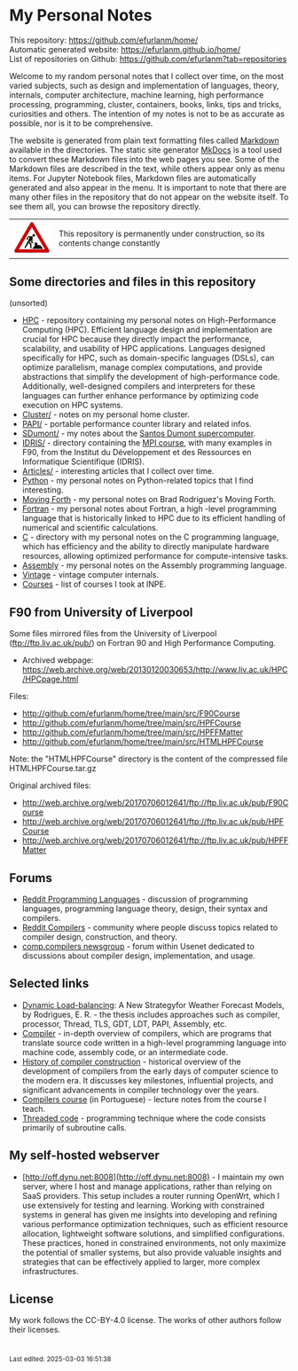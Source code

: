 # My Personal Notes

This repository: <https://github.com/efurlanm/home/>  
Automatic generated website: <https://efurlanm.github.io/home/>    
List of repositories on Github: <https://github.com/efurlanm?tab=repositories>

Welcome to my random personal notes that I collect over time, on the most varied subjects, such as design and implementation of languages, theory, internals, computer architecture, machine learning, high performance processing, programming, cluster, containers, books, links, tips and tricks, curiosities and others. The intention of my notes is not to be as accurate as possible, nor is it to be comprehensive.

The website is generated from plain text formatting files called [Markdown](https://github.github.com/gfm/) available in the directories. The static site generator [MkDocs](https://www.mkdocs.org/) is a tool used to convert these Markdown files into the web pages you see. Some of the Markdown files are described in the text, while others appear only as menu items. For Jupyter Notebook files, Markdown files are automatically generated and also appear in the menu. It is important to note that there are many other files in the repository that do not appear on the website itself. To see them all, you can browse the repository directly.

<table>
    <tr>
        <td><img src="img/construction.gif"></td>
        <td>This repository is permanently under construction, so its contents change constantly</td>
    </tr>
</table>


## Some directories and files in this repository

(unsorted)

* [HPC](https://github.com/efurlanm/hpc) - repository containing my personal notes on High-Performance Computing (HPC). Efficient language design and implementation are crucial for HPC because they directly impact the performance, scalability, and usability of HPC applications. Languages designed specifically for HPC, such as domain-specific languages (DSLs), can optimize parallelism, manage complex computations, and provide abstractions that simplify the development of high-performance code. Additionally, well-designed compilers and interpreters for these languages can further enhance performance by optimizing code execution on HPC systems.
* [Cluster/](https://github.com/efurlanm/home/tree/main/src/cluster/) - notes on my personal home cluster.
* [PAPI/](https://github.com/efurlanm/home/tree/main/src/tools/papi/) - portable performance counter library and related infos.
* [SDumont/](https://github.com/efurlanm/home/tree/main/src/sdumont/) - my notes about the [Santos Dumont supercomputer](https://sdumont.lncc.br/machine.php).
* [IDRIS/](https://github.com/efurlanm/home/tree/main/src/IDRIS/) - directory containing the [MPI course](http://www.idris.fr/formations/mpi/), with many examples in F90, from the Institut du Développement et des Ressources en Informatique Scientifique (IDRIS).
* [Articles/](https://github.com/efurlanm/home/tree/main/src/articles/) - interesting articles that I collect over time.
* [Python](python/README.md) - my personal notes on Python-related topics that I find interesting.
* [Moving Forth](moving_forth/README.md) - my personal notes on Brad Rodriguez's Moving Forth.
* [Fortran](fortran/README.md) - my personal notes about Fortran, a high -level programming language that is historically linked to HPC due to its efficient handling of numerical and scientific calculations.
* [C](c/README.md) - directory with my personal notes on the C programming language, which has efficiency and the ability to directly manipulate hardware resources, allowing optimized performance for compute-intensive tasks. 
* [Assembly](assembly/README.md) - my personal notes on the Assembly programming language.
* [Vintage](vintage/vintage.md) - vintage computer internals.
* [Courses](learning/courses.md) - list of courses I took at INPE.


## F90 from University of Liverpool

Some files mirrored files from the University of Liverpool (<ftp://ftp.liv.ac.uk/pub/>) on Fortran 90 and High Performance Computing.

* Archived webpage: <https://web.archive.org/web/20130120030653/http://www.liv.ac.uk/HPC/HPCpage.html>

Files:

* <http://github.com/efurlanm/home/tree/main/src/F90Course>
* <http://github.com/efurlanm/home/tree/main/src/HPFCourse>
* <http://github.com/efurlanm/home/tree/main/src/HPFFMatter>
* <http://github.com/efurlanm/home/tree/main/src/HTMLHPFCourse>

Note: the "HTMLHPFCourse" directory is the content of the compressed file HTMLHPFCourse.tar.gz

Original archived files:

* <http://web.archive.org/web/20170706012641/ftp://ftp.liv.ac.uk/pub/F90Course>
* <http://web.archive.org/web/20170706012641/ftp://ftp.liv.ac.uk/pub/HPFCourse>
* <http://web.archive.org/web/20170706012641/ftp://ftp.liv.ac.uk/pub/HPFFMatter>


## Forums

* [Reddit Programming Languages](http://www.reddit.com/r/ProgrammingLanguages) - discussion of programming languages, programming language theory, design, their syntax and compilers.
* [Reddit Compilers](http://www.reddit.com/r/Compilers) - community where people discuss topics related to compiler design, construction, and theory.
* [comp.compilers newsgroup](https://compilers.iecc.com) - forum within Usenet dedicated to discussions about compiler design, implementation, and usage.


## Selected links

* [Dynamic Load-balancing](https://www.lume.ufrgs.br/bitstream/handle/10183/34776/000792718.pdf): A New Strategyfor Weather Forecast Models, by Rodrigues, E. R. - the thesis includes approaches such as compiler, processor, Thread, TLS, GDT, LDT, PAPI, Assembly, etc.
* [Compiler](https://en.wikipedia.org/wiki/Compiler) - in-depth overview of compilers, which are programs that translate source code written in a high-level programming language into machine code, assembly code, or an intermediate code.
* [History of compiler construction](https://en.wikipedia.org/wiki/History_of_compiler_construction) - historical overview of the development of compilers from the early days of computer science to the modern era. It discusses key milestones, influential projects, and significant advancements in compiler technology over the years.
* [Compilers course](https://github.com/efurlanm/teaching/tree/main/comp) (in Portuguese) - lecture notes from the course I teach.
* [Threaded code](https://en.wikipedia.org/wiki/Threaded_code) - programming technique where the code consists primarily of subroutine calls. 


## My self-hosted webserver

* [http://off.dynu.net:8008](http://off.dynu.net:8008) - I maintain my own server, where I host and manage applications, rather than relying on SaaS providers. This setup includes a router running OpenWrt, which I use extensively for testing and learning. Working with constrained systems in general has given me insights into developing and refining various performance optimization techniques, such as efficient resource allocation, lightweight software solutions, and simplified configurations. These practices, honed in constrained environments, not only maximize the potential of smaller systems, but also provide valuable insights and strategies that can be effectively applied to larger, more complex infrastructures.


## License

My work follows the CC-BY-4.0 license. The works of other authors follow their licenses.


<br><sub>Last edited: 2025-03-03 16:51:38</sub>
